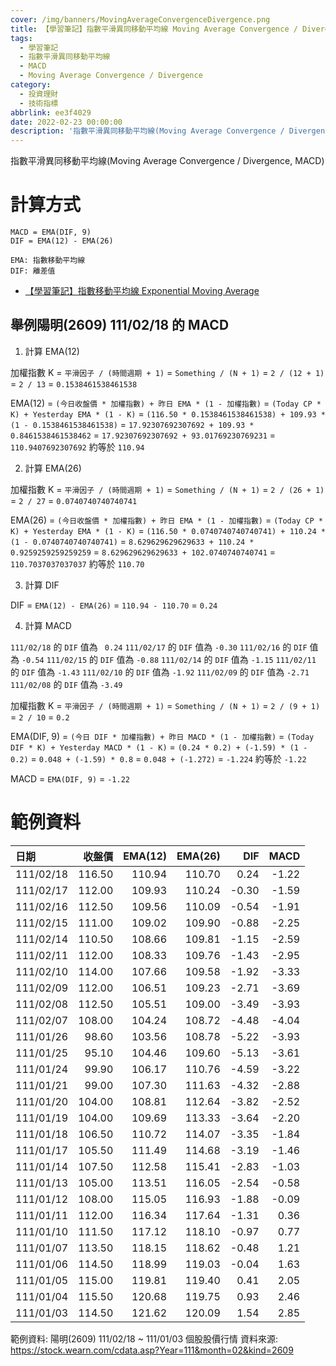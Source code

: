 ```yaml
---
cover: /img/banners/MovingAverageConvergenceDivergence.png
title: 【學習筆記】指數平滑異同移動平均線 Moving Average Convergence / Divergence
tags:
  - 學習筆記
  - 指數平滑異同移動平均線
  - MACD
  - Moving Average Convergence / Divergence
category:
  - 投資理財
  - 技術指標
abbrlink: ee3f4029
date: 2022-02-23 00:00:00
description: '指數平滑異同移動平均線(Moving Average Convergence / Divergence, MACD)'
---
```


指數平滑異同移動平均線(Moving Average Convergence / Divergence, MACD)

# 計算方式

```text
MACD = EMA(DIF, 9)
DIF = EMA(12) - EMA(26)

EMA: 指數移動平均線
DIF: 離差值
```

- [【學習筆記】指數移動平均線 Exponential Moving Average](/posts/ExponentialMovingAverage)

## 舉例陽明(2609) 111/02/18 的 MACD

1. 計算 EMA(12)

加權指數
K = `平滑因子 / (時間週期 + 1)`
  = `Something / (N + 1)`
  = `2 / (12 + 1)`
  = `2 / 13`
  = `0.1538461538461538`

EMA(12) = `(今日收盤價 * 加權指數) + 昨日 EMA * (1 - 加權指數)`
       = `(Today CP * K) + Yesterday EMA * (1 - K)`
       = `(116.50 * 0.1538461538461538) + 109.93 * (1 - 0.1538461538461538)`
       = `17.92307692307692 + 109.93 * 0.8461538461538462`
       = `17.92307692307692 + 93.01769230769231`
       = `110.9407692307692` 約等於 `110.94`

2. 計算 EMA(26)

加權指數
K = `平滑因子 / (時間週期 + 1)`
  = `Something / (N + 1)`
  = `2 / (26 + 1)`
  = `2 / 27`
  = `0.0740740740740741`

EMA(26) = `(今日收盤價 * 加權指數) + 昨日 EMA * (1 - 加權指數)`
       = `(Today CP * K) + Yesterday EMA * (1 - K)`
       = `(116.50 * 0.0740740740740741) + 110.24 * (1 - 0.0740740740740741)`
       = `8.629629629629633 + 110.24 * 0.9259259259259259`
       = `8.629629629629633 + 102.0740740740741`
       = `110.7037037037037` 約等於 `110.70`

3. 計算 DIF

DIF = `EMA(12) - EMA(26)`
    = `110.94 - 110.70`
    = `0.24`

4. 計算 MACD

`111/02/18` 的 `DIF` 值為 ` 0.24`
`111/02/17` 的 `DIF` 值為 `-0.30`
`111/02/16` 的 `DIF` 值為 `-0.54`
`111/02/15` 的 `DIF` 值為 `-0.88`
`111/02/14` 的 `DIF` 值為 `-1.15`
`111/02/11` 的 `DIF` 值為 `-1.43`
`111/02/10` 的 `DIF` 值為 `-1.92`
`111/02/09` 的 `DIF` 值為 `-2.71`
`111/02/08` 的 `DIF` 值為 `-3.49`

加權指數
K = `平滑因子 / (時間週期 + 1)`
  = `Something / (N + 1)`
  = `2 / (9 + 1)`
  = `2 / 10`
  = `0.2`

EMA(DIF, 9) = `(今日 DIF * 加權指數) + 昨日 MACD * (1 - 加權指數)`
       = `(Today DIF * K) + Yesterday MACD * (1 - K)`
       = `(0.24 * 0.2) + (-1.59) * (1 - 0.2)`
       = `0.048 + (-1.59) * 0.8`
       = `0.048 + (-1.272)`
       = `-1.224` 約等於 `-1.22`

MACD = `EMA(DIF, 9)`
     = `-1.22`

# 範例資料

| 日期       | 收盤價 | EMA(12) | EMA(26) |    DIF |  MACD |
|:-----------|-------:|--------:|--------:|-------:|------:|
| 111/02/18  | 116.50 |  110.94 |  110.70 |  0.24  | -1.22 |
| 111/02/17  | 112.00 |  109.93 |  110.24 | -0.30  | -1.59 |
| 111/02/16  | 112.50 |  109.56 |  110.09 | -0.54  | -1.91 |
| 111/02/15  | 111.00 |  109.02 |  109.90 | -0.88  | -2.25 |
| 111/02/14  | 110.50 |  108.66 |  109.81 | -1.15  | -2.59 |
| 111/02/11  | 112.00 |  108.33 |  109.76 | -1.43  | -2.95 |
| 111/02/10  | 114.00 |  107.66 |  109.58 | -1.92  | -3.33 |
| 111/02/09  | 112.00 |  106.51 |  109.23 | -2.71  | -3.69 |
| 111/02/08  | 112.50 |  105.51 |  109.00 | -3.49  | -3.93 |
| 111/02/07  | 108.00 |  104.24 |  108.72 | -4.48  | -4.04 |
| 111/01/26  |  98.60 |  103.56 |  108.78 | -5.22  | -3.93 |
| 111/01/25  |  95.10 |  104.46 |  109.60 | -5.13  | -3.61 |
| 111/01/24  |  99.90 |  106.17 |  110.76 | -4.59  | -3.22 |
| 111/01/21  |  99.00 |  107.30 |  111.63 | -4.32  | -2.88 |
| 111/01/20  | 104.00 |  108.81 |  112.64 | -3.82  | -2.52 |
| 111/01/19  | 104.00 |  109.69 |  113.33 | -3.64  | -2.20 |
| 111/01/18  | 106.50 |  110.72 |  114.07 | -3.35  | -1.84 |
| 111/01/17  | 105.50 |  111.49 |  114.68 | -3.19  | -1.46 |
| 111/01/14  | 107.50 |  112.58 |  115.41 | -2.83  | -1.03 |
| 111/01/13  | 105.00 |  113.51 |  116.05 | -2.54  | -0.58 |
|  111/01/12 | 108.00 |  115.05 |  116.93 | -1.88  | -0.09 |
|  111/01/11 | 112.00 |  116.34 |  117.64 | -1.31  |  0.36 |
|  111/01/10 | 111.50 |  117.12 |  118.10 | -0.97  |  0.77 |
|  111/01/07 | 113.50 |  118.15 |  118.62 | -0.48  |  1.21 |
|  111/01/06 | 114.50 |  118.99 |  119.03 | -0.04  |  1.63 |
|  111/01/05 | 115.00 |  119.81 |  119.40 |  0.41  |  2.05 |
|  111/01/04 | 115.50 |  120.68 |  119.75 |  0.93  |  2.46 |
|  111/01/03 | 114.50 |  121.62 |  120.09 |  1.54  |  2.85 |

範例資料: 陽明(2609) 111/02/18 ~ 111/01/03 個股股價行情
資料來源: https://stock.wearn.com/cdata.asp?Year=111&month=02&kind=2609
